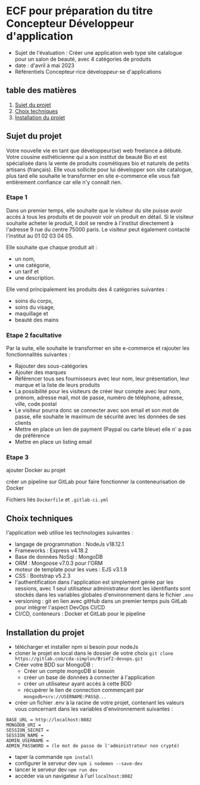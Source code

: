 # ECF pour préparation du titre Concepteur Développeur d'application

- Sujet de l'évaluation : Créer une application web type site catalogue pour un salon de beauté, avec 4 catégories de produits
- date : d'avril à mai 2023
- Référentiels  Concepteur⋅rice développeur⋅se d'applications

## table des matières

1. [Sujet du projet](#sujet-du-projet)
2. [Choix techniques](#choix-techniques)
3. [Installation du projet](#installation-du-projet)

## Sujet du projet

Votre nouvelle vie en tant que développeur(se) web freelance a débuté. Votre cousine esthéticienne qui a son institut de beauté Bio et est spécialisée dans la vente de produits cosmétiques bio et naturels de petits artisans (français). Elle vous sollicite pour lui développer son site catalogue, plus tard elle souhaite le transformer en site e-commerce elle vous fait entièrement confiance car elle n'y connaît rien.

### Etape 1

Dans un premier temps, elle souhaite que le visiteur du site puisse avoir accès à tous les produits et de pouvoir voir un produit en détail. Si le visiteur souhaite acheter le produit, il doit se rendre à l'institut directement à l'adresse 9 rue du centre 75000 paris. Le visiteur peut également contacté l'institut au 01 02 03 04 05.

Elle souhaite que chaque produit ait :

- un nom,
- une catégorie,
- un tarif et
- une description.

Elle vend principalement les produits des 4 catégories suivantes :

- soins du corps,
- soins du visage,
- maquillage et
- beauté des mains

### Etape 2 facultative

Par la suite, elle souhaite le transformer en site e-commerce et rajouter les fonctionnalités suivantes :

- Rajouter des sous-catégories
- Ajouter des marques
- Référencer tous ses fournisseurs avec leur nom, leur présentation, leur marque et la liste de leurs produits
- La possibilité pour les visiteurs de créer leur compte avec leur nom, prénom, adresse mail, mot de passe, numéro de téléphone, adresse, ville, code postal
- Le visiteur pourra donc se connecter avec son email et son mot de passe, elle souhaite le maximum de sécurité avec les données de ses clients
- Mettre en place un lien de payment (Paypal ou carte bleue) elle n' a pas de préférence
- Mettre en place un listing email

### Etape 3

ajouter Docker au projet

créer un pipeline sur GitLab pour faire fonctionner la conteneurisation de Docker

Fichiers liés `Dockerfile` et `.gitlab-ci.yml`

## Choix techniques

l'application web utilise les technologies suivantes :

- langage de programmation : NodeJs v18.12.1
- Frameworks : Express v4.18.2
- Base de données NoSql : MongoDB
- ORM : Mongoose v7.0.3 pour l'ORM
- moteur de template pour les vues : EJS v3.1.9
- CSS : Bootstrap v5.2.3
- l'authentification dans l'application est simplement gérée par les sessions, avec 1 seul utilisateur administrateur dont les identifiants sont stockés dans les variables globales d'environnement dans le fichier `.env`
- versioning : git en lien avec gitHub dans un premier temps puis GitLab pour intégrer l'aspect DevOps CI/CD
- CI/CD, conteneurs : Docker et GitLab pour le pipeline

## Installation du projet

- télécharger et installer npm si besoin pour nodeJs
- cloner le projet en local dans le dossier de votre choix `git clone https://gitlab.com/cda-simplon/Brief2-devops.git`
- Créer votre BDD sur MongoDB :
  - Créer un compte mongoDB si besoin
  - créer un base de données à connecter à l'application
  - créer un utilisateur ayant accès à cette BDD
  - récupérer le lien de connection commençant par `mongodb+srv://USERNAME:PASS@...`
- créer un fichier .env à la racine de votre projet, contenant les valeurs vous concernant dans les variables d'environnement suivantes :
  
```text
BASE_URL = http://localhost:8082
MONGODB_URI = 
SESSION_SECRET = 
SESSION_NAME =
ADMIN_USERNAME =
ADMIN_PASSWORD = (le mot de passe de l'administrateur non crypté)
```

- taper la commande `npm install`
- configurer le serveur dev `npm i nodemon --save-dev`
- lancer le serveur dev `npm run dev`
- accéder via un navigateur à l'url `localhost:8082`

<!-- TODO vérifier que la procédure est complète -->
